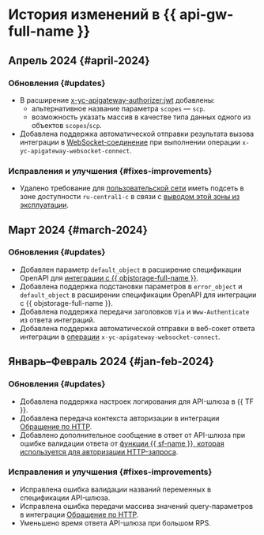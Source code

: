# История изменений в {{ api-gw-full-name }}

## Апрель 2024 {#april-2024}

### Обновления {#updates}

* В расширение [x-yc-apigateway-authorizer:jwt](concepts/extensions/jwt-authorizer.md) добавлены:
    * альтернативное название параметра `scopes` — `scp`.
    * возможность указать массив в качестве типа данных одного из объектов `scopes`/`scp`.
* Добавлена поддержка автоматической отправки результата вызова интеграции в [WebSocket-соединение](concepts/extensions/websocket.md) при выполнении операции `x-yc-apigateway-websocket-connect`.

### Исправления и улучшения {#fixes-improvements}

* Удалено требование для [пользовательской сети](concepts/networking#user-network) иметь подсеть в зоне доступности `ru-central1-c` в связи с [выводом этой зоны из эксплуатации](../overview/concepts/ru-central1-c-deprecation).

## Март 2024 {#march-2024}

### Обновления {#updates}

* Добавлен параметр `default_object` в расширение спецификации OpenAPI для [интеграции с {{ objstorage-full-name }}](concepts/extensions/object-storage.md).
* Добавлена поддержка подстановки параметров в `error_object` и `default_object` в расширении спецификации OpenAPI для интеграции с {{ objstorage-full-name }}.
* Добавлена поддержка передачи заголовков `Via` и `Www-Authenticate` из ответа интеграций.
* Добавлена поддержка автоматической отправки в веб-сокет ответа интеграции в [операции](concepts/extensions/websocket.md#connect) `x-yc-apigateway-websocket-connect`.

## Январь–Февраль 2024 {#jan-feb-2024}

### Обновления {#updates}

* Добавлена поддержка настроек логирования для API-шлюза в {{ TF }}.
* Добавлена передача контекста авторизации в интеграции [Обращение по HTTP](concepts/extensions/http.md).
* Добавлено дополнительное сообщение в ответ от API-шлюза при ошибке валидации ответа от [функции {{ sf-name }}, которая используется для авторизации HTTP-запроса](concepts/extensions/function-authorizer.md).

### Исправления и улучшения {#fixes-improvements}

* Исправлена ошибка валидации названий переменных в спецификации API-шлюза.
* Исправлена ошибка передачи массива значений query-параметров в интеграции [Обращение по HTTP](concepts/extensions/http.md).
* Уменьшено время ответа API-шлюза при большом RPS.

